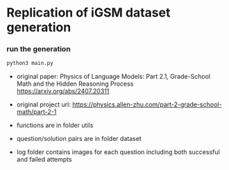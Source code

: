 # Replication of iGSM dataset generation

### run the generation

```python
python3 main.py
```

- original paper: Physics of Language Models: Part 2.1,
Grade-School Math and the Hidden Reasoning Process https://arxiv.org/abs/2407.20311

- original project url: https://physics.allen-zhu.com/part-2-grade-school-math/part-2-1

- functions are in folder utils

- question/solution pairs are in folder dataset

- log folder contains images for each question including both successful and failed attempts

